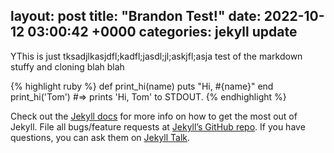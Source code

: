 layout: post
title:  "Brandon Test!"
date:   2022-10-12 03:00:42 +0000
categories: jekyll update
---
YThis is just tksadjlkasjdfl;kadfl;jasdl;jl;askjfl;asja test of the markdown stuffy and cloning blah blah

{% highlight ruby %}
def print_hi(name)
  puts "Hi, #{name}"
end
print_hi('Tom')
#=> prints 'Hi, Tom' to STDOUT.
{% endhighlight %}

Check out the [Jekyll docs][jekyll-docs] for more info on how to get the most out of Jekyll. File all bugs/feature requests at [Jekyll’s GitHub repo][jekyll-gh]. If you have questions, you can ask them on [Jekyll Talk][jekyll-talk].

[jekyll-docs]: https://jekyllrb.com/docs/home
[jekyll-gh]:   https://github.com/jekyll/jekyll
[jekyll-talk]: https://talk.jekyllrb.com/
